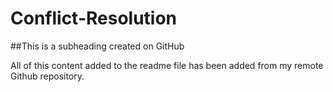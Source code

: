 # Conflict-Resolution

##This is a subheading created on GitHub

All of this content added to the readme file has been added from my remote Github repository.
